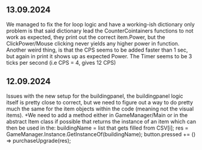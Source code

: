 ## 13.09.2024
We managed to fix the for loop logic and have a working-ish dictionary
only problem is that said dictionary lead the CounterCointainers functions
to not work as expected, they print out the correct item.Power,
but the ClickPower/Mouse clicking never yields any higher power in function.
Another weird thing, is that the CPS seems to be added faster than 1 sec,
but again in print it shows up as expected Power. 
The Timer seems to be 3 ticks per second (i.e CPS = 4, gives 12 CPS)

## 12.09.2024
Issues with the new setup for the buildingpanel,
the buildingpanel logic itself is pretty close to correct,
but we need to figure out a way to do pretty much the same for the
item objects within the code (meaning not the visual items).
+We need to add a method either in GameManager/Main or in the abstract
Item class if possible that returns the instance of an item which can
then be used in the:
		buildingName = list that gets filled from CSV[i];
		res = GameManager.Instance.GetInstanceOf(buildingName);
		button.pressed += () => purchaseUpgrade(res);
